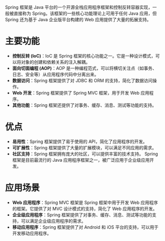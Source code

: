 Spring 框架是 Java 平台的一个开源全栈应用程序框架和控制反转容器实现，一般被直接称为 Spring。该框架的一些核心功能理论上可用于任何 Java 应用，但 Spring 还为基于 Java 企业版平台构建的 Web 应用提供了大量的拓展支持。
# 主要功能
- **控制反转 (IoC)**：IoC 是 Spring 框架的核心功能之一。它是一种设计模式，可以将对象的创建和依赖关系的注入解耦。
- **面向切面编程 (AOP)**：AOP 是一种编程范式，可以将横切关注点（如事务、日志、安全等）从应用程序代码中分离出来。
- **数据访问**：Spring 框架提供了对 JDBC 和 ORM 的支持，简化了数据访问操作。
- **Web 开发**：Spring 框架提供了 Spring MVC 框架，用于开发 Web 应用程序。
- **其他功能**：Spring 框架还提供了对事务、缓存、消息、测试等功能的支持。
# 优点
- **易用性**：Spring 框架提供了易于使用的 API，简化了应用程序的开发。
- **可扩展性**：Spring 框架提供了大量的扩展模块，可以满足不同应用的需求。
- **社区支持**：Spring 框架拥有庞大的社区，可以提供丰富的技术支持。
Spring 框架是目前最流行的 Java 应用程序框架之一，被广泛应用于企业级应用开发。
# 应用场景
- **Web 应用程序**：Spring MVC 框架是 Spring 框架中用于开发 Web 应用程序的框架。它提供了对 MVC 设计模式的支持，简化了 Web 应用程序的开发。
- **企业级应用程序**：Spring 框架提供了对事务、缓存、消息、测试等功能的支持，可以满足企业级应用程序的需求。
- **移动应用程序**：Spring 框架提供了对 Android 和 iOS 平台的支持，可以用于开发移动应用程序。
